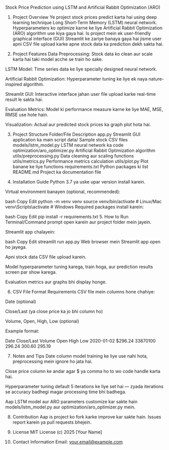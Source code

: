 Stock Price Prediction using LSTM and Artificial Rabbit Optimization (ARO)
1. Project Overview
Ye project stock prices predict karta hai using deep learning technique Long Short-Term Memory (LSTM) neural network. Hyperparameters ko optimize karne ke liye Artificial Rabbit Optimization (ARO) algorithm use kiya gaya hai. Is project mein ek user-friendly graphical interface (GUI) Streamlit ke zariye banaya gaya hai jisme user apni CSV file upload karke apne stock data ka prediction dekh sakta hai.

2. Project Features
Data Preprocessing: Stock data ko clean aur scale karta hai taki model acche se train ho sake.

LSTM Model: Time series data ke liye specially designed neural network.

Artificial Rabbit Optimization: Hyperparameter tuning ke liye ek naya nature-inspired algorithm.

Streamlit GUI: Interactive interface jahan user file upload karke real-time result le sakta hai.

Evaluation Metrics: Model ki performance measure karne ke liye MAE, MSE, RMSE use hote hain.

Visualization: Actual aur predicted stock prices ka graph plot hota hai.

3. Project Structure
Folder/File	Description
app.py	Streamlit GUI application ka main script
data/	Sample stock CSV files
models/lstm_model.py	LSTM neural network ka code
optimization/aro_optimizer.py	Artificial Rabbit Optimization algorithm
utils/preprocessing.py	Data cleaning aur scaling functions
utils/metrics.py	Performance metrics calculation
utils/plot.py	Plot banane ke liye functions
requirements.txt	Python packages ki list
README.md	Project ka documentation file

4. Installation Guide
Python 3.7 ya uske upar version install karein.

Virtual environment banayen (optional, recommended):

bash
Copy
Edit
python -m venv venv
source venv/bin/activate   # Linux/Mac
venv\Scripts\activate      # Windows
Required packages install karein:

bash
Copy
Edit
pip install -r requirements.txt
5. How to Run
Terminal/Command prompt open karein aur project folder mein jayein.

Streamlit app chalayein:

bash
Copy
Edit
streamlit run app.py
Web browser mein Streamlit app open ho jayega.

Apni stock data CSV file upload karein.

Model hyperparameter tuning karega, train hoga, aur prediction results screen par show karega.

Evaluation metrics aur graphs bhi display honge.

6. CSV File Format Requirements
CSV file mein columns hone chahiye:

Date (optional)

Close/Last (ya close price ka jo bhi column ho)

Volume, Open, High, Low (optional)

Example format:

Date	Close/Last	Volume	Open	High	Low
2020-01-02	$296.24	33870100	296.24	300.60	295.19

7. Notes and Tips
Date column model training ke liye use nahi hota, preprocessing mein ignore ho jata hai.

Close price column ke andar agar $ ya comma ho to wo code handle karta hai.

Hyperparameter tuning default 5 iterations ke liye set hai — zyada iterations se accuracy badhegi magar processing time bhi badhega.

Aap LSTM model aur ARO parameters customize kar sakte hain models/lstm_model.py aur optimization/aro_optimizer.py mein.

8. Contribution
Aap is project ko fork karke improve kar sakte hain. Issues report karein ya pull requests bhejein.

9. License
MIT License (c) 2025 [Your Name]

10. Contact Information
Email: your.email@example.com